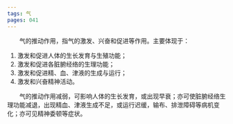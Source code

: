 ```yaml
---
tags: 气
pages: 041
---
```

&emsp;&emsp;气的推动作用，指气的激发、兴奋和促进等作用。主要体现于：
1. 激发和促进人体的生长发育与生殖功能；
2. 激发和促进各脏腑经络的生理功能；
3. 激发和促进精、血、津液的生成与运行；
4. 激发和兴奋精神活动。

&emsp;&emsp;气的推动作用减弱，可影响人体的生长发育，或出现早衰；亦可使脏腑经络生理功能减退，出现精血、津液生成不足，或运行迟缓，输布、排泄障碍等病机变化；亦可见精神委顿等症状。